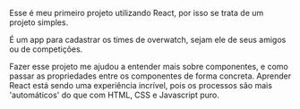 Esse é meu primeiro projeto utilizando React, por isso se trata de um projeto simples. 

É um app para cadastrar os times de overwatch, sejam ele de seus amigos ou de competições.

Fazer esse projeto me ajudou a entender mais sobre componentes, e como passar as propriedades entre os componentes de forma concreta. Aprender React está sendo uma experiência incrível, pois os processos são mais 'automáticos' do que com HTML, CSS e Javascript puro.
